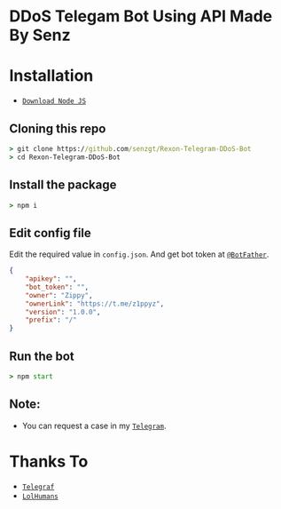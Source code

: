 # DDoS Telegam Bot Using API Made By Senz

# Installation
* [`Download Node JS`](https://nodejs.org/en/download/)


## Cloning this repo
```cmd
> git clone https://github.com/senzgt/Rexon-Telegram-DDoS-Bot
> cd Rexon-Telegram-DDoS-Bot
```

## Install the package
```cmd
> npm i
```

## Edit config file
Edit the required value in `config.json`. And get bot token at [`@BotFather`](http://t.me/BotFather).
```json
{
    "apikey": "",
    "bot_token": "",
    "owner": "Zippy",
    "ownerLink": "https://t.me/z1ppyz",
    "version": "1.0.0",
    "prefix": "/"
}
```

## Run the bot
```cmd
> npm start
```

## Note:
* You can request a case in my [`Telegram`](https://t.me/senzv1).

# Thanks To
* [`Telegraf`](https://github.com/telegraf/telegraf)
* [`LolHumans`](https://github.com/LoL-Human)
